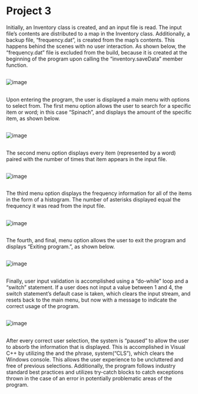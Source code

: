 # Project 3

Initially, an Inventory class is created, and an input file is read. The input file’s contents are distributed to a map in the Inventory class. Additionally, a backup file, “frequency.dat”, is created from the map’s contents. 
This happens behind the scenes with no user interaction. As shown below, the “frequency.dat” file is excluded from the build, 
because it is created at the beginning of the program upon calling the “inventory.saveData” member function. 
##
![image](https://github.com/milt-francisco/Cplusplus-program/assets/121690557/a5459306-9dc8-46a9-b848-9d4444ac5c68)
##
Upon entering the program, the user is displayed a main menu with options to select from. 
The first menu option allows the user to search for a specific item or word; in this case “Spinach”, and displays the amount of the specific item, as shown below. 
##
![image](https://github.com/milt-francisco/Cplusplus-program/assets/121690557/888a1e1f-45c6-42f1-a5da-65047b8fe7a7)
##
The second menu option displays every item (represented by a word) paired with the number of times that item appears in the input file.
##
![image](https://github.com/milt-francisco/Cplusplus-program/assets/121690557/27e87753-0cff-43bd-96cb-b03849dc9319)
##
The third menu option displays the frequency information for all of the items in the form of a histogram. The number of asterisks displayed equal the frequency it was read from the input file.
##
![image](https://github.com/milt-francisco/Cplusplus-program/assets/121690557/c089898d-a827-4edd-a7bb-9433a52dd925)
##
The fourth, and final, menu option allows the user to exit the program and displays “Exiting program.”, as shown below.
##
![image](https://github.com/milt-francisco/Cplusplus-program/assets/121690557/63e8e9ae-d063-420c-b131-4eab048bc061)
## 
Finally, user input validation is accomplished using a “do-while” loop and a “switch” statement. 
If a user does not input a value between 1 and 4, the switch statement’s default case is taken, which clears the input stream, and resets back to the main menu, 
but now with a message to indicate the correct usage of the program.
##
![image](https://github.com/milt-francisco/Cplusplus-program/assets/121690557/b2be875f-f802-4d03-ad46-5d4adde2b28c)
## 
After every correct user selection, the system is “paused” to allow the user to absorb the information that is displayed. 
This is accomplished in Visual C++ by utilizing the <cstdlib> and the phrase, system(“CLS”), which clears the Windows console. 
This allows the user experience to be uncluttered and free of previous selections.
Additionally, the program follows industry standard best practices and utilizes try-catch blocks to catch exceptions thrown in the case of an error in potentially problematic areas of the program.
